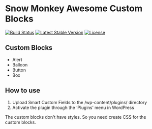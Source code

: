 # Snow Monkey Awesome Custom Blocks

[![Build Status](https://travis-ci.org/inc2734/snow-monkey-awesome-custom-blocks.svg?branch=master)](https://travis-ci.org/inc2734/snow-monkey-awesome-custom-blocks)
[![Latest Stable Version](https://poser.pugx.org/inc2734/snow-monkey-awesome-custom-blocks/v/stable)](https://packagist.org/packages/inc2734/snow-monkey-awesome-custom-blocks)
[![License](https://poser.pugx.org/inc2734/snow-monkey-awesome-custom-blocks/license)](https://packagist.org/packages/inc2734/snow-monkey-awesome-custom-blocks)

## Custom Blocks

* Alert
* Balloon
* Button
* Box

## How to use

1. Upload Smart Custom Fields to the /wp-content/plugins/ directory
1. Activate the plugin through the ‘Plugins’ menu in WordPress

The custom blocks don't have styles. So you need create CSS for the custom blocks.
